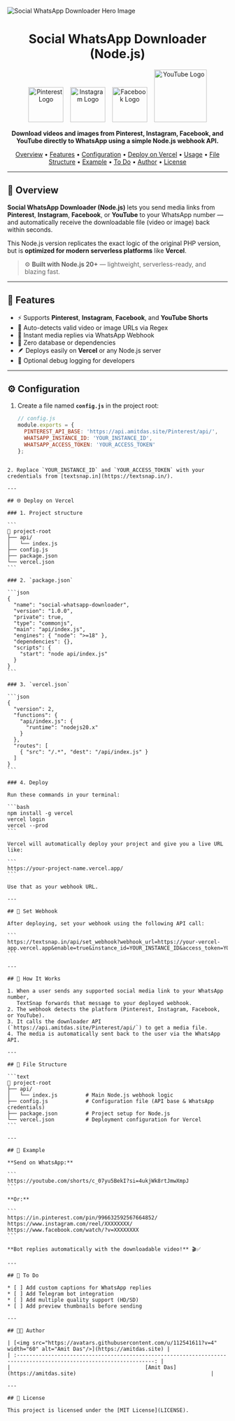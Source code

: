 ![Social WhatsApp Downloader Hero Image](https://repository-images.githubusercontent.com/1003179956/57f78d24-6705-4b84-a278-33006ec459ff)

<h1 align="center">Social WhatsApp Downloader (Node.js)</h1>

<p align="center">
  <img src="https://upload.wikimedia.org/wikipedia/commons/thumb/3/35/Pinterest_Logo.svg/1024px-Pinterest_Logo.svg.png" width="80" alt="Pinterest Logo"/>
  &nbsp;&nbsp;
  <img src="https://upload.wikimedia.org/wikipedia/commons/e/e7/Instagram_logo_2016.svg" width="80" alt="Instagram Logo"/>
  &nbsp;&nbsp;
  <img src="https://upload.wikimedia.org/wikipedia/commons/1/1b/Facebook_icon.svg" width="80" alt="Facebook Logo"/>
  &nbsp;&nbsp;
  <img src="https://upload.wikimedia.org/wikipedia/commons/b/b8/YouTube_Logo_2017.svg" width="120" alt="YouTube Logo"/>
</p>

<p align="center">
  <b>Download videos and images from Pinterest, Instagram, Facebook, and YouTube directly to WhatsApp using a simple Node.js webhook API.</b>
</p>

<p align="center">
  <a href="#-overview">Overview</a> •
  <a href="#-features">Features</a> •
  <a href="#-configuration">Configuration</a> •
  <a href="#-deploy-on-vercel">Deploy on Vercel</a> •
  <a href="#-usage">Usage</a> •
  <a href="#-file-structure">File Structure</a> •
  <a href="#-example">Example</a> •
  <a href="#-to-do">To Do</a> •
  <a href="#-author">Author</a> •
  <a href="#-license">License</a>
</p>

---

## 📌 Overview

**Social WhatsApp Downloader (Node.js)** lets you send media links from **Pinterest**, **Instagram**, **Facebook**, or **YouTube** to your WhatsApp number — and automatically receive the downloadable file (video or image) back within seconds.

This Node.js version replicates the exact logic of the original PHP version, but is **optimized for modern serverless platforms** like **Vercel**.

> ⚙️ **Built with Node.js 20+** — lightweight, serverless-ready, and blazing fast.

---

## 🚀 Features

* ⚡️ Supports **Pinterest**, **Instagram**, **Facebook**, and **YouTube Shorts**
* 📱 Auto-detects valid video or image URLs via Regex
* 💬 Instant media replies via WhatsApp Webhook
* 🧩 Zero database or dependencies
* 🪶 Deploys easily on **Vercel** or any Node.js server
* 📝 Optional debug logging for developers

---

## ⚙️ Configuration

1. Create a file named **`config.js`** in the project root:

   ```js
   // config.js
   module.exports = {
     PINTEREST_API_BASE: 'https://api.amitdas.site/Pinterest/api/',
     WHATSAPP_INSTANCE_ID: 'YOUR_INSTANCE_ID',
     WHATSAPP_ACCESS_TOKEN: 'YOUR_ACCESS_TOKEN'
   };
````

2. Replace `YOUR_INSTANCE_ID` and `YOUR_ACCESS_TOKEN` with your credentials from [textsnap.in](https://textsnap.in/).

---

## 🌐 Deploy on Vercel

### 1. Project structure

```
📁 project-root
├── api/
│   └── index.js
├── config.js
├── package.json
└── vercel.json
```

### 2. `package.json`

```json
{
  "name": "social-whatsapp-downloader",
  "version": "1.0.0",
  "private": true,
  "type": "commonjs",
  "main": "api/index.js",
  "engines": { "node": ">=18" },
  "dependencies": {},
  "scripts": {
    "start": "node api/index.js"
  }
}
```

### 3. `vercel.json`

```json
{
  "version": 2,
  "functions": {
    "api/index.js": {
      "runtime": "nodejs20.x"
    }
  },
  "routes": [
    { "src": "/.*", "dest": "/api/index.js" }
  ]
}
```

### 4. Deploy

Run these commands in your terminal:

```bash
npm install -g vercel
vercel login
vercel --prod
```

Vercel will automatically deploy your project and give you a live URL like:

```
https://your-project-name.vercel.app/
```

Use that as your webhook URL.

---

## 🔗 Set Webhook

After deploying, set your webhook using the following API call:

```
https://textsnap.in/api/set_webhook?webhook_url=https://your-vercel-app.vercel.app&enable=true&instance_id=YOUR_INSTANCE_ID&access_token=YOUR_ACCESS_TOKEN
```

---

## 🧠 How It Works

1. When a user sends any supported social media link to your WhatsApp number,
   TextSnap forwards that message to your deployed webhook.
2. The webhook detects the platform (Pinterest, Instagram, Facebook, or YouTube).
3. It calls the downloader API (`https://api.amitdas.site/Pinterest/api/`) to get a media file.
4. The media is automatically sent back to the user via the WhatsApp API.

---

## 📂 File Structure

```text
📁 project-root
├── api/
│   └── index.js         # Main Node.js webhook logic
├── config.js            # Configuration file (API base & WhatsApp credentials)
├── package.json         # Project setup for Node.js
└── vercel.json          # Deployment configuration for Vercel
```

---

## 💬 Example

**Send on WhatsApp:**

```
https://youtube.com/shorts/c_07yu5BekI?si=4ukjWk8rtJmwXmpJ
```

**Or:**

```
https://in.pinterest.com/pin/996632592567664852/
https://www.instagram.com/reel/XXXXXXXX/
https://www.facebook.com/watch/?v=XXXXXXXX
```

**Bot replies automatically with the downloadable video!** 🎬✅

---

## 📌 To Do

* [ ] Add custom captions for WhatsApp replies
* [ ] Add Telegram bot integration
* [ ] Add multiple quality support (HD/SD)
* [ ] Add preview thumbnails before sending

---

## 👨‍💻 Author

| [<img src="https://avatars.githubusercontent.com/u/112541611?v=4" width="60" alt="Amit Das"/>](https://amitdas.site) |
| :------------------------------------------------------------------------------------------------------------------: |
|                                           [Amit Das](https://amitdas.site)                                           |

---

## 📄 License

This project is licensed under the [MIT License](LICENSE).
